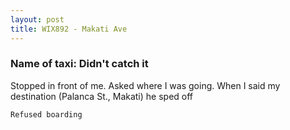 ```yaml
---
layout: post
title: WIX892 - Makati Ave
---
```


### Name of taxi: Didn't catch it

Stopped in front of me. Asked where I was going. When I said my destination (Palanca St., Makati) he sped off

```Refused boarding```
